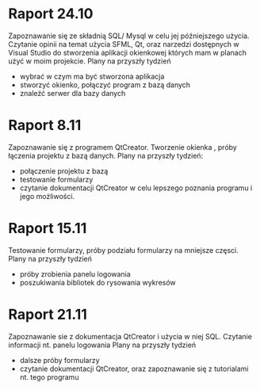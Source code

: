 # Raport 24.10
Zapoznawanie się ze składnią SQL/ Mysql w celu jej późniejszego użycia. Czytanie opinii na temat użycia SFML, Qt, oraz narzedzi
dostępnych w Visual Studio do stworzenia aplikacji okienkowej których mam w planach użyć w moim projekcie.
Plany na przyszły tydzień 
* wybrać w czym ma być stworzona aplikacja 
* stworzyć okienko, połączyć program z bazą danych
* znaleźć serwer dla bazy danych

# Raport 8.11
Zapoznawanie się z programem QtCreator. Tworzenie okienka , próby łączenia projektu z bazą danych. 
Plany na przyszły tydzień:
* połączenie projektu z bazą
* testowanie formularzy
* czytanie dokumentacji QtCreator w celu lepszego poznania programu i jego możliwości.

# Raport 15.11
Testowanie formularzy, próby podziału formularzy na mniejsze częsci. 
Plany na przyszły tydzień 
* próby zrobienia panelu logowania 
* poszukiwania bibliotek do rysowania wykresów 

# Raport 21.11 
Zapoznawanie sie z dokumentacja QtCreator i użycia w niej SQL. 
Czytanie informacji nt. panelu logowania 
Plany na przyszły tydzień 
* dalsze próby formularzy
* czytanie dokumentacji QtCreator, oraz zapoznawanie się z tutorialami nt. tego programu
